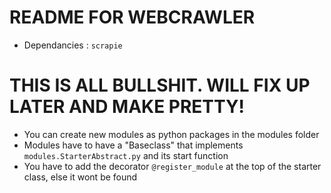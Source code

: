 # README FOR WEBCRAWLER

- Dependancies : ``scrapie``

# THIS IS ALL BULLSHIT. WILL FIX UP LATER AND MAKE PRETTY!

- You can create new modules as python packages in the modules folder
- Modules have to have a "Baseclass" that implements ``modules.StarterAbstract.py`` and its start function
- You have to add the decorator ``@register_module`` at the top of the starter class, else it wont be found

